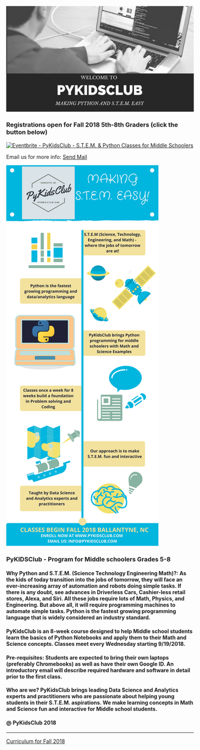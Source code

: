 <meta name="google-site-verification" content="4fljr3mR5Ggm7Ff1z1oSIH9r6hNcfpFza0TZz-JN-as" />

<img src = "images/pykidsclub_header.png">

### Registrations open for Fall 2018 5th-8th Graders (click the button below)

<a href="https://www.eventbrite.com/e/pykidsclub-stem-python-classes-for-middle-schoolers-tickets-47249210661?ref=ebtn" target="_blank"><img src="https://www.eventbrite.com/custombutton?eid=47249210661" alt="Eventbrite - PyKidsClub - S.T.E.M. &amp; Python Classes for  Middle Schoolers" /></a>

<p>
Email us for more info:
<a href="mailto:info@pykidsclub.com?Subject=Information on PyKidsClub" target="_top">Send Mail</a>
</p>

<img src = "images/PykidsClub_long_ad.png">

### PyKIDSClub - Program for Middle schoolers Grades 5-8

####  Why Python and S.T.E.M. (Science Technology Engineering Math)?: As the kids of today transition into the jobs of tomorrow, they will face an ever-increasing array of automation and robots doing simple tasks. If there is any doubt, see advances in Driverless Cars, Cashier-less retail stores, Alexa, and Siri. All these jobs require lots of Math, Physics, and Engineering. But above all, it will require programming machines to automate simple tasks. Python is the fastest growing programming language that is widely considered an industry standard.

#### PyKidsClub is an 8-week course designed to help Middle school students learn the basics of Python Notebooks and apply them to their Math and Science concepts. Classes meet every Wednesday starting 9/19/2018.

#### Pre-requisites: Students are expected to bring their own laptops (preferably Chromebooks) as well as have their own Google ID. An introductory email will describe required hardware and software in detail prior to the first class.

#### Who are we? PyKidsClub brings leading Data Science and Analytics experts and practitioners who are passionate about helping young students in their S.T.E.M. aspirations. We make learning concepts in Math and Science fun and interactive for Middle school students. 

#### @ PyKidsClub 2018

---

[Curriculum for Fall 2018](https://github.com/pykidsclub/index/blob/master/curriculum.md)
